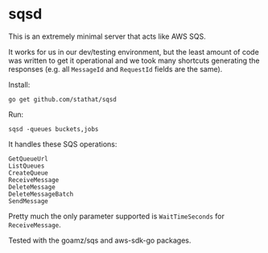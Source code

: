 # sqsd

This is an extremely minimal server that acts like AWS SQS.

It works for us in our dev/testing environment, but the least amount of code was written to get it operational
and we took many shortcuts generating the responses (e.g. all `MessageId` and `RequestId` fields are the same).

Install:

    go get github.com/stathat/sqsd

Run:

    sqsd -queues buckets,jobs

It handles these SQS operations:

    GetQueueUrl
    ListQueues
    CreateQueue
    ReceiveMessage
    DeleteMessage
    DeleteMessageBatch
    SendMessage

Pretty much the only parameter supported is `WaitTimeSeconds` for `ReceiveMessage`.  

Tested with the goamz/sqs and aws-sdk-go packages.
